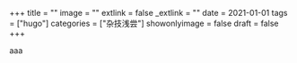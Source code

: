 +++
title = ""
image = ""
extlink = false
_extlink = ""
date = 2021-01-01
tags = ["hugo"]
categories = ["杂技浅尝"]
showonlyimage = false
draft = false
+++

aaa
